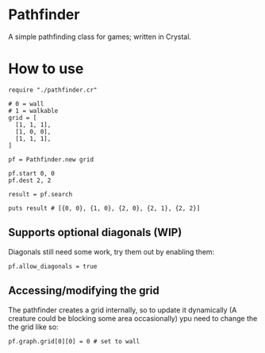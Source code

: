 # Pathfinder
A simple pathfinding class for games; written in Crystal.


# How to use

```
require "./pathfinder.cr"

# 0 = wall
# 1 = walkable
grid = [
  [1, 1, 1],
  [1, 0, 0],
  [1, 1, 1],
]

pf = Pathfinder.new grid

pf.start 0, 0
pf.dest 2, 2

result = pf.search

puts result # [{0, 0}, {1, 0}, {2, 0}, {2, 1}, {2, 2}]
```

## Supports optional diagonals (WIP)
Diagonals still need some work, try them out by enabling them:
```
pf.allow_diagonals = true
```

## Accessing/modifying the grid
The pathfinder creates a grid internally, so to update it dynamically (A creature could be blocking some area occasionally) ypu need to change the the grid like so:
```
pf.graph.grid[0][0] = 0 # set to wall
```

